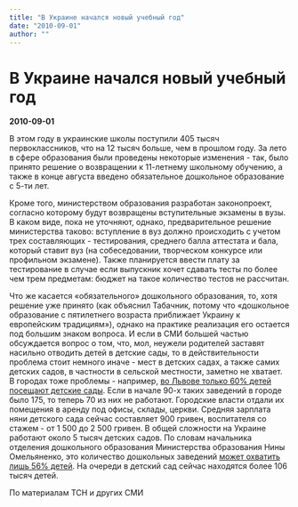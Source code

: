 ```yaml
---
title: "В Украине начался новый учебный год"
date: "2010-09-01"
author: ""
---
```


# В Украине начался новый учебный год

**2010-09-01** 

В этом году в украинские школы поступили 405 тысяч первоклассников, что на 12 тысяч больше, чем в прошлом году. За лето в сфере образования были проведены некоторые изменения - так, было принято решение о возвращении к 11-летнему школьному обучению, а также в конце августа введено обязательное дошкольное образование с 5-ти лет.

Кроме того, министерством образования разработан законопроект, согласно которому будут возвращены вступительные экзамены в вузы. В каком виде, пока не уточняют, однако, предварительное решение министерства таково: вступление в вуз должно происходить с учетом трех составляющих - тестирования, среднего балла аттестата и бала, который ставит вуз (на собеседовании, творческом конкурсе или профильном экзамене). Также планируется ввести плату за тестирование в случае если выпускник хочет сдавать тесты по более чем трем предметам: бюджет на такое количество тестов не рассчитан.

Что же касается «обязательного» дошкольного образования, то, хотя решение уже принято (как объяснил Табачник, потому что «дошкольное образование с пятилетнего возраста приближает Украину к европейским традициям»), однако на практике реализация его остается под большим знаком вопроса. И если в СМИ большей частью обсуждается вопрос о том, что, мол, неужели родителей заставят насильно отводить детей в детские сады, то в действительности проблема стоит немного иначе - мест в детских садах, а также самих детских садов, в частности в сельской местности, заметно не хватает. В городах тоже проблемы - например, [во Львове только 60% детей посещают детские сады](http://osvita.ua/home/aktual/6468). Если в начале 90-х таких заведений в городе было 175, то теперь 70 из них не работают. Городские власти отдали их помещения в аренду под офисы, склады, церкви. Средняя зарплата няни детского сада сейчас составляет 900 гривен, воспитателя со стажем - от 1 500 до 2 500 гривен. В общей сложности на Украине работают около 5 тысяч детских садов. По словам начальника отделения дошкольного образования Министерства образования Нины Омельяненко, это количество дошкольных заведений [может охватить лишь 56% детей](http://glavcom.ua/articles/1486.html). На очереди в детский сад сейчас находятся более 106 тысяч детей.

По материалам ТСН и других СМИ